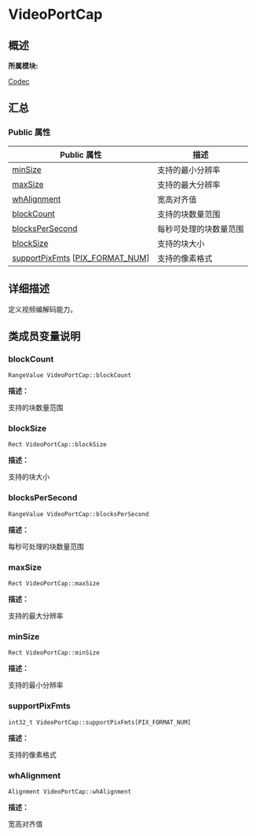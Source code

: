 # VideoPortCap


## **概述**

**所属模块:**

[Codec](_codec.md)


## **汇总**


### Public 属性

  | Public&nbsp;属性 | 描述 | 
| -------- | -------- |
| [minSize](#minsize) | 支持的最小分辨率 | 
| [maxSize](#maxsize) | 支持的最大分辨率 | 
| [whAlignment](#whalignment) | 宽高对齐值 | 
| [blockCount](#blockcount) | 支持的块数量范围 | 
| [blocksPerSecond](#blockspersecond) | 每秒可处理的块数量范围 | 
| [blockSize](#blocksize) | 支持的块大小 | 
| [supportPixFmts](#supportpixfmts)&nbsp;[[PIX_FORMAT_NUM](_codec.md#gadb8c6478388b68c09835ebe093a8920a)] | 支持的像素格式 | 


## **详细描述**

定义视频编解码能力。


## **类成员变量说明**


### blockCount

  
```
RangeValue VideoPortCap::blockCount
```

**描述：**

支持的块数量范围


### blockSize

  
```
Rect VideoPortCap::blockSize
```

**描述：**

支持的块大小


### blocksPerSecond

  
```
RangeValue VideoPortCap::blocksPerSecond
```

**描述：**

每秒可处理的块数量范围


### maxSize

  
```
Rect VideoPortCap::maxSize
```

**描述：**

支持的最大分辨率


### minSize

  
```
Rect VideoPortCap::minSize
```

**描述：**

支持的最小分辨率


### supportPixFmts

  
```
int32_t VideoPortCap::supportPixFmts[PIX_FORMAT_NUM]
```

**描述：**

支持的像素格式


### whAlignment

  
```
Alignment VideoPortCap::whAlignment
```

**描述：**

宽高对齐值
